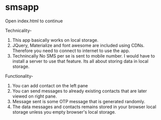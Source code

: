# smsapp

Open index.html to continue

Technicality-
<br>
1. This app basically works on local storage.<br>
2. JQuery, Materialize and font awesome are included using CDNs. Therefore you need to connect to internet to use the app.<br>
3. Technincally No SMS per se is sent to mobile number. I would have to install a server to use that feature. Its all about storing data in local storage.<br>


Functionality-
<br />
1. You can add contact on the left pane<br>
2. You can send messages to already existing contacts that are later viewed on right pane.<br>
3. Message sent is some OTP message that is generated randomly.<br>
4. The data messages and contacts remains stored in your browser local storage unless you empty browser's local storage.<br>
